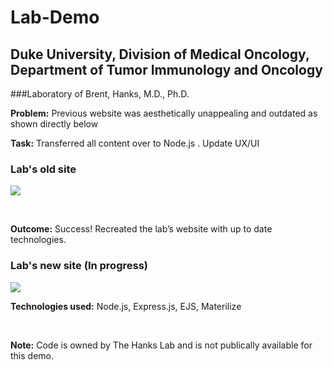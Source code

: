# Lab-Demo

## Duke University, Division of Medical Oncology, Department of Tumor Immunology and Oncology
###Laboratory of Brent, Hanks, M.D., Ph.D.  

**Problem:**  	Previous website was aesthetically unappealing and outdated as shown directly below

**Task:**       Transferred all content over to Node.js . Update UX/UI


### Lab's old site
![](oldlab.gif)


<br>


**Outcome:** 	Success! Recreated the lab’s website with up to date technologies.


### Lab's new site (In progress)
![](newlab.gif)



**Technologies used:** Node.js, Express.js, EJS, Materilize

<br>

**Note:**  Code is owned by The Hanks Lab and is not publically available for this demo.
